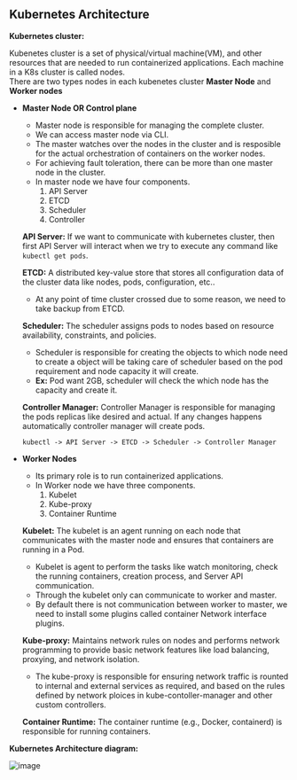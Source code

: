 ## Kubernetes Architecture 

**Kubernetes cluster:** 

Kubenetes cluster is a set of physical/virtual machine(VM), and other resources that are needed to run containerized applications. Each machine in a K8s cluster is called nodes.<br>
There are two types nodes in each kubenetes cluster **Master Node** and **Worker nodes**
* **Master Node OR Control plane**
  * Master node is responsible for managing the complete cluster.
  * We can access master node via CLI.
  * The master watches over the nodes in the cluster and is resposible for the actual orchestration of containers on the worker nodes.
  * For achieving fault toleration, there can be more than one master node in the cluster.
  * In master node we have four components.
    1. API Server
    2. ETCD
    3. Scheduler
    4. Controller
  
  **API Server:** If we want to communicate with kubernetes cluster, then first API Server will interact when we try to execute any command like `kubectl get pods`.

  **ETCD:** A distributed key-value store that stores all configuration data of the cluster data like nodes, pods, configuration, etc..
    * At any point of time cluster crossed due to some reason, we need to take backup from ETCD.
  
  **Scheduler:** The scheduler assigns pods to nodes based on resource availability, constraints, and policies.
    * Scheduler is responsible for creating the objects to which node need to create a object will be taking care of scheduler based on the pod requirement and node capacity it will create.
    * **Ex:** Pod want 2GB, scheduler will check the which node has the capacity and create it.
  
  **Controller Manager:** Controller Manager is responsible for managing the pods replicas like desired and actual. If any changes happens automatically controller manager will create pods.

  `kubectl -> API Server -> ETCD -> Scheduler -> Controller Manager`

* **Worker Nodes**
  * Its primary role is to run containerized applications.
  * In Worker node we have three components.
    1. Kubelet
    2. Kube-proxy
    3. Container Runtime
  
  **Kubelet:** The kubelet is an agent running on each node that communicates with the master node and ensures that containers are running in a Pod.
    * Kubelet is agent to perform the tasks like watch monitoring, check the running containers, creation process, and Server API communication.
    * Through the kubelet only can communicate to worker and master.
    * By default there is not communication between worker to master, we need to install some plugins called container Network interface plugins.
  
  **Kube-proxy:** Maintains network rules on nodes and performs network programming to provide basic network features like load balancing, proxying, and network isolation.
    * The kube-proxy is responsible for ensuring network traffic is rounted to internal and external services as required, and based on the rules defined by network ploices in kube-contoller-manager and other custom controllers.
     
  **Container Runtime:** The container runtime (e.g., Docker, containerd) is responsible for running containers.

**Kubernetes Architecture diagram:**

![image](https://github.com/Chalapathidevops/kubernetes/assets/145283206/8f408ffc-8b54-47fe-a922-e094c6b36686)


